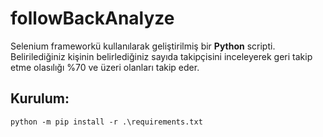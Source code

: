 # followBackAnalyze
Selenium frameworkü kullanılarak geliştirilmiş bir **Python** scripti. Belirilediğiniz kişinin belirlediğiniz sayıda takipçisini inceleyerek geri takip etme olasılığı %70 ve üzeri olanları takip eder.

## Kurulum:
`python -m pip install -r .\requirements.txt`
